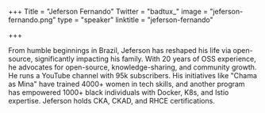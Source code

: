 +++
Title = "Jeferson Fernando"
Twitter = "badtux_"
image = "jeferson-fernando.png"
type = "speaker"
linktitle = "jeferson-fernando"

+++

From humble beginnings in Brazil, Jeferson has reshaped his life via open-source, significantly impacting his family. With 20 years of OSS experience, he advocates for open-source, knowledge-sharing, and community growth. He runs a YouTube channel with 95k subscribers. His initiatives like "Chama as Mina" have trained 4000+ women in tech skills, and another program has empowered 1000+ black individuals with Docker, K8s, and Istio expertise. Jeferson holds CKA, CKAD, and RHCE certifications.
